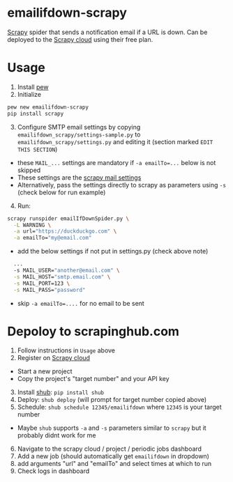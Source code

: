 # emailifdown-scrapy
[Scrapy](https://scrapy.org) spider that sends a notification email if a URL is down.
Can be deployed to the [Scrapy cloud](http://scrapinghub.com/scrapy-cloud/) using their free plan.

# Usage
1. Install [pew](https://github.com/berdario/pew)
2. Initialize
```bash
pew new emailifdown-scrapy
pip install scrapy
```
3. Configure SMTP email settings by copying `emailifdown_scrapy/settings-sample.py` to `emailifdown_scrapy/settings.py` and editing it (section marked `EDIT THIS SECTION`)
 * these `MAIL_...` settings are mandatory if `-a emailTo=...` below is not skipped
 * These settings are the [scrapy mail settings](http://doc.scrapy.org/en/1.1/topics/email.html#mail-settings)
 * Alternatively, pass the settings directly to scrapy as parameters using `-s` (check below for run example)

4. Run:
```bash
scrapy runspider emailIfDownSpider.py \
  -L WARNING \
  -a url="https://duckduckgo.com" \
  -a emailTo="my@email.com"
```
 * add the below settings if not put in settings.py (check above note)
```bash
  ...
  -s MAIL_USER="another@email.com" \
  -s MAIL_HOST="smtp.email.com" \
  -s MAIL_PORT=123 \
  -s MAIL_PASS="password"
```
 * skip `-a emailTo=....` for no email to be sent

# Depoloy to scrapinghub.com
1. Follow instructions in `Usage` above
2. Register on [Scrapy cloud](http://scrapinghub.com/scrapy-cloud/)
 * Start a new project
 * Copy the project's "target number" and your API key
3. Install [shub](https://github.com/scrapinghub/shub): `pip install shub`
4. Deploy: `shub deploy` (will prompt for target number copied above)
5. Schedule: `shub schedule 12345/emailifdown` where `12345` is your target number
 * Maybe `shub` supports `-a` and `-s` parameters similar to `scrapy` but it probably didnt work for me
6. Navigate to the scrapy cloud / project / periodic jobs dashboard
7. Add a new job (should automatically get `emailifdown` in dropdown)
8. add arguments "url" and "emailTo" and  select times at which to run
9. Check logs in dashboard
